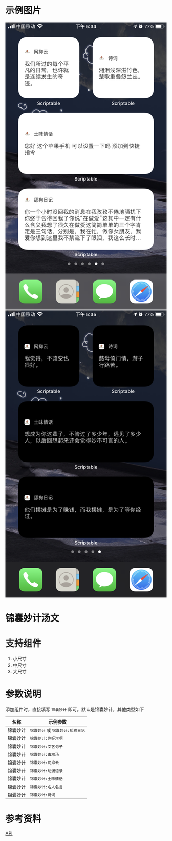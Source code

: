# 示例图片

![](screenshot2.jpg)![](screenshot1.jpg)

# 锦囊妙计汤文

# 支持组件
1. 小尺寸
2. 中尺寸
2. 大尺寸

# 参数说明
添加组件时，直接填写 `锦囊妙计` 即可。默认是锦囊妙计，其他类型如下

| 名称     | 示例参数                          |
| -------- | --------------------------------- |
| 锦囊妙计 | `锦囊妙计` 或 `锦囊妙计:舔狗日记` |
| 锦囊妙计 | `锦囊妙计:你好污啊`               |
| 锦囊妙计 | `锦囊妙计:文艺句子`               |
| 锦囊妙计 | `锦囊妙计:毒鸡汤`                 |
| 锦囊妙计 | `锦囊妙计:网抑云`                 |
| 锦囊妙计 | `锦囊妙计:动漫语录`               |
| 锦囊妙计 | `锦囊妙计:土味情话`               |
| 锦囊妙计 | `锦囊妙计:名人名言`               |
| 锦囊妙计 | `锦囊妙计:诗词`                   |


# 参考资料
[API](https://wangpinpin.com)
